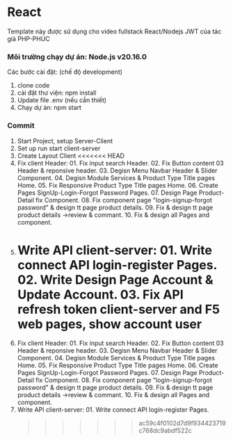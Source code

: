 # React

Template này được sử dụng cho video fullstack React/Nodejs JWT của tác giả PHP-PHUC

### Môi trường chạy dự án: Node.js v20.16.0

Các bước cài đặt: (chế độ development)

1. clone code
2. cài đặt thư viện: npm install
3. Update file .env (nếu cần thiết)
4. Chạy dự án: npm start

### Commit

1. Start Project, setup Server-Client
2. Set up run start client-server
3. Create Layout Client
   <<<<<<< HEAD
4. Fix client Header: 01. Fix input search Header. 02. Fix Button content 03 Header & reponsive header. 03. Degisn Menu Navbar Header & Slider Component. 04. Degisn Module Services & Product Type Title pages Home. 05. Fix Responsive Product Type Title pages Home. 06. Create Pages SignUp-Login-Forgot Password Pages. 07. Design Page Product-Detail fix Component. 08. Fix component page "login-signup-forgot password" & design tt page product details. 09. Fix & design tt page product details ->review & commant. 10. Fix & design all Pages and component.
5. # Write API client-server: 01. Write connect API login-register Pages. 02. Write Design Page Account & Update Account. 03. Fix API refresh token client-server and F5 web pages, show account user
6. Fix client Header: 01. Fix input search Header. 02. Fix Button content 03 Header & reponsive header. 03. Degisn Menu Navbar Header & Slider Component. 04. Degisn Module Services & Product Type Title pages Home. 05. Fix Responsive Product Type Title pages Home. 06. Create Pages SignUp-Login-Forgot Password Pages. 07. Design Page Product-Detail fix Component. 08. Fix component page "login-signup-forgot password" & design tt page product details. 09. Fix & design tt page product details ->review & commant. 10. Fix & design all Pages and component.
7. Write API client-server: 01. Write connect API login-register Pages.
   > > > > > > > ac59c4f0102d7d9f934423719c768dc9abdf522c
